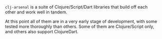 `clj-arsenal` is a suite of Clojure/Script/Dart libraries that
build off each other and work well in tandem.

At this point all of them are in a very early stage of development,
with some tested more thoroughly than others.  Some of them are
Clojure/Script only, and others also support ClojureDart.
